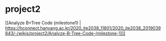 # project2
[[Analyze B+Tree Code (milestone1) | https://hconnect.hanyang.ac.kr/2020_ite2038_11801/2020_ite2038_2019039843/-/wikis/project2/Analyze-B-Tree-Code-(milestone-1)]]